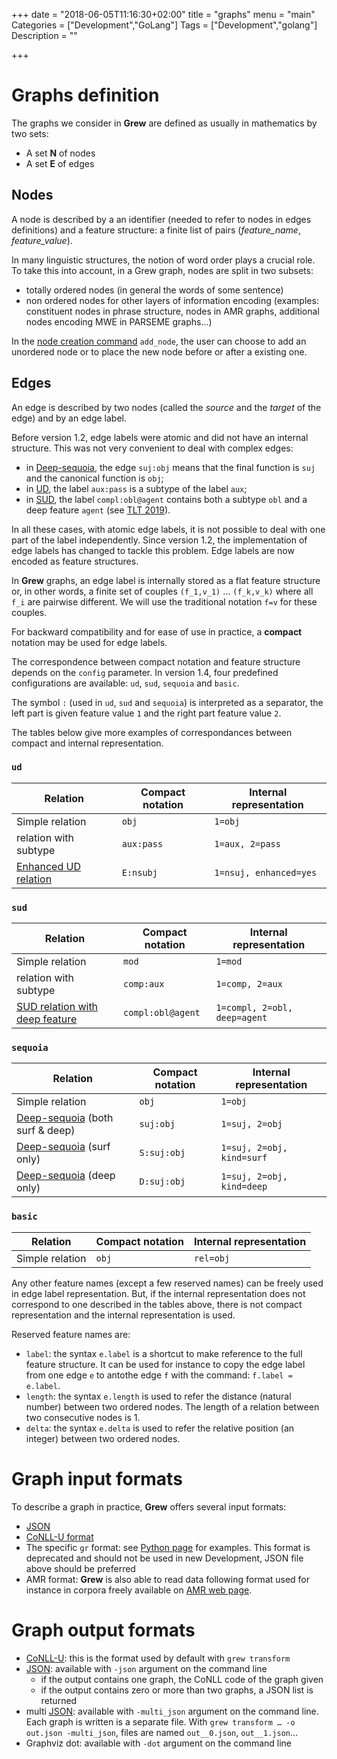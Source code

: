 +++
date = "2018-06-05T11:16:30+02:00"
title = "graphs"
menu = "main"
Categories = ["Development","GoLang"]
Tags = ["Development","golang"]
Description = ""

+++

# Graphs definition
The graphs we consider in **Grew** are defined as usually in mathematics by two sets:

 * A set **N** of nodes
 * A set **E** of edges

## Nodes
A node is described by a an identifier (needed to refer to nodes in edges definitions) and a feature structure: a finite list of pairs (*feature_name*, *feature_value*).

In many linguistic structures, the notion of word order plays a crucial role.
To take this into account, in a Grew graph, nodes are split in two subsets:

 * totally ordered nodes (in general the words of some sentence)
 * non ordered nodes for other layers of information encoding (examples: constituent nodes in phrase structure, nodes in AMR graphs, additional nodes encoding MWE in PARSEME graphs…)

In the [node creation command](../commands#node-creation) `add_node`, the user can choose to add an unordered node or to place the new node before or after a existing one.

## Edges
An edge is described by two nodes (called the *source* and the *target* of the edge) and by an edge label.

Before version 1.2, edge labels were atomic and did not have an internal structure.
This was not very convenient to deal with complex edges:

  * in [Deep-sequoia](deep-sequoia.inria.fr), the edge `suj:obj` means that the final function is `suj` and the canonical function is `obj`;
  * in [UD](https://universaldependencies.org), the label `aux:pass` is a subtype of the label `aux`;
  * in [SUD](https://surfacesyntacticud.github.io/), the label `compl:obl@agent` contains both a subtype `obl` and a deep feature `agent` (see [TLT 2019](https://hal.inria.fr/hal-02266003v1)).

In all these cases, with atomic edge labels, it is not possible to deal with one part of the label independently.
Since version 1.2, the implementation of edge labels has changed to tackle this problem.
Edge labels are now encoded as feature structures.

In **Grew** graphs, an edge label is internally stored as a flat feature structure or, in other words, a finite set of couples `(f_1,v_1)` … `(f_k,v_k)` where all `f_i` are pairwise different.
We will use the traditional notation `f=v` for these couples.

For backward compatibility and for ease of use in practice, a **compact** notation may be used for edge labels.

The correspondence between compact notation and feature structure depends on the `config` parameter.
In version 1.4, four predefined configurations are available: `ud`, `sud`, `sequoia` and `basic`.

The symbol `:` (used in `ud`, `sud` and `sequoia`) is interpreted as a separator, the left part is given feature value `1` and the right part feature value `2`.

The tables below give more examples of correspondances between compact and internal representation.

### `ud`

|               Relation                                                                        | Compact notation    |  Internal representation     |
|-----------------------------------------------------------------------------------------------|---------------------|------------------------------|
| Simple relation                                                                               | `obj`               | `1=obj`                      |
| relation with subtype                                                                         | `aux:pass`          | `1=aux, 2=pass`              |
| [Enhanced UD relation](https://universaldependencies.org/u/overview/enhanced-syntax.html)     | `E:nsubj`           | `1=nsuj, enhanced=yes`       |

### `sud`

|               Relation                                                                                  | Compact notation    |  Internal representation     |
|---------------------------------------------------------------------------------------------------------|---------------------|------------------------------|
| Simple relation                                                                                         | `mod`               | `1=mod`                      |
| relation with subtype                                                                                   | `comp:aux`          | `1=comp, 2=aux`              |
| [SUD relation with deep feature](https://surfacesyntacticud.github.io/guidelines/u/#sud-deep-features)  | `compl:obl@agent`   | `1=compl, 2=obl, deep=agent` |

### `sequoia`

|               Relation                                                                                  | Compact notation    |  Internal representation     |
|---------------------------------------------------------------------------------------------------------|---------------------|------------------------------|
| Simple relation                                                                                         | `obj`               | `1=obj`                      |
| [Deep-sequoia](http://deep-sequoia.inria.fr/) (both surf & deep)                                        | `suj:obj`           | `1=suj, 2=obj`               |
| [Deep-sequoia](http://deep-sequoia.inria.fr/) (surf only)                                               | `S:suj:obj`         | `1=suj, 2=obj, kind=surf`    |
| [Deep-sequoia](http://deep-sequoia.inria.fr/) (deep only)                                               | `D:suj:obj`         | `1=suj, 2=obj, kind=deep`    |

### `basic`
|               Relation                                                                                  | Compact notation    |  Internal representation     |
|---------------------------------------------------------------------------------------------------------|---------------------|------------------------------|
| Simple relation                                                                                         | `obj`               | `rel=obj`                    |

Any other feature names (except a few reserved names) can be freely used in edge label representation.
But, if the internal representation does not correspond to one described in the tables above, there is not compact representation and the internal representation is used.

Reserved feature names are:

 * `label`: the syntax `e.label` is a shortcut to make reference to the full feature structure. It can be used for instance to copy the edge label from one edge `e` to antothe edge `f` with the command: `f.label = e.label`.
 * `length`: the syntax `e.length` is used to refer the distance (natural number) between two ordered nodes. The length of a relation between two consecutive nodes is 1.
 * `delta`: the syntax `e.delta` is used to refer the relative position (an integer) between two ordered nodes.


# Graph input formats
To describe a graph in practice, **Grew** offers several input formats:

 * [JSON](../json)
 * [CoNLL-U format](../conllu)
 * The specific `gr` format: see [Python page](../../usage/python) for examples. This format is deprecated and should not be used in new Development, JSON file above should be preferred
 * AMR format: **Grew** is also able to read data following format used for instance in corpora freely available on [AMR web page](https://amr.isi.edu/index.html).

# Graph output formats

 * [CoNLL-U](../conllu): this is the format used by default with `grew transform`
 * [JSON](../json): available with `-json` argument on the command line
   * if the output contains one graph, the CoNLL code of the graph given
   * if the output contains zero or more than two graphs, a JSON list is returned
 * multi [JSON](../json): available with `-multi_json` argument on the command line. Each graph is written is a separate file. With `grew transform … -o out.json -multi_json`, files are named `out__0.json`, `out__1.json`…
 * Graphviz dot: available with `-dot` argument on the command line
